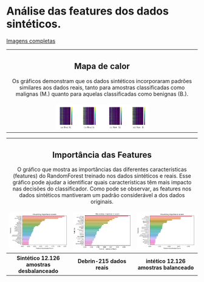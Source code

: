 # Análise das features dos dados sintéticos.


[Imagens completas](https://github.com/LEA-SF23/DroidAugmentor/tree/main/Features)
<div style="text-align: center;">
<table>
    <tbody>
        <tr>
           <td colspan="2" style="text-align: center;">
                <h2> Mapa de calor</h2>
              <p> Os gráficos demonstram que os dados sintéticos incorporaram 
padrões similares aos dados reais, tanto para amostras classificadas como malignas 
(M.) quanto para aquelas classificadas como benignas (B.). </p>
           </td>
        </tr>
        <tr>
            <td><img src="https://github.com/LEA-SF23/DroidAugmentor/blob/main/Features/heatmap.PNG" alt="" style="max-width:50%;"></td>
        </tr>
</div>

<table>
    <tbody>
        <tr>
            <td colspan="3" style="text-align: center;">
                <h2>Importância das Features</h2>
                <p> O gráfico que mostra as importâncias das diferentes características (features) do RandomForest treinado nos dados sintéticos e reais. Esse gráfico pode ajudar a identificar quais características têm mais impacto nas decisões do classificador. Como pode se observar, as features nos dados sintéticos mantiveram um padrão considerável a dos dados originais. </p>
            </td>
        </tr>
        <tr>
            <td style="text-align: center;"><img src="https://github.com/LEA-SF23/DroidAugmentor/blob/main/Features/Sintetico_5560Malwares_6566Benign.png" alt="" style="max-width: 100%; height: auto;"></td>
            <td style="text-align: center;"><img src="https://github.com/LEA-SF23/DroidAugmentor/blob/main/Features/Drebin215_original_5560Malwares_6566Benign.png" alt="" style="max-width: 100%; height: auto;"></td>
            <td style="text-align: center;"><img src="https://github.com/LEA-SF23/DroidAugmentor/blob/main/Features/Sintetico_6063Malwares_6063Benign.png" alt="" style="max-width: 100%; height: auto;"></td>
        </tr>
    </tbody>
    <tbody>
        <tr>
            <th width="33.33%">Sintético 12.126 amostras desbalanceado</th>
            <th width="33.33%"> Debrin-215 dados reais  </th>
            <th width="33.33%">intético 12.126 amostras balanceado</th>
        </tr>
    </tbody>
</table>
